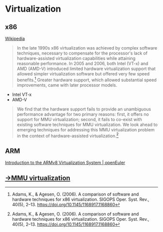 # Virtualization
## x86
[Wikipedia](https://en.wikipedia.org/wiki/X86_virtualization)

> In the late 1990s x86 virtualization was achieved by complex software techniques, necessary to compensate for the processor's lack of hardware-assisted virtualization capabilities while attaining reasonable performance. In 2005 and 2006, both Intel (VT-x) and AMD (AMD-V) introduced limited hardware virtualization support that allowed simpler virtualization software but offered very few speed benefits.[^adamsComparisonSoftwareHardware2006] Greater hardware support, which allowed substantial speed improvements, came with later processor models.

- Intel VT-x
- AMD-V

> We find that the hardware support fails to provide an unambiguous performance advantage for two primary reasons: first, it offers no support for MMU virtualization; second, it fails to co-exist with existing software techniques for MMU virtualization. We look ahead to emerging techniques for addressing this MMU virtualization problem in the context of hardware-assisted virtualization.[^adamsComparisonSoftwareHardware2006]

## ARM
[Introduction to the ARMv8 Virtualization System | openEuler](https://www.openeuler.org/en/blog/yorifang/2020-10-24-arm-virtualization-overview.html)

## [→MMU virtualization](https://github.com/Chaoses-Ib/InformationSystems/blob/main/Memory/Virtual/MMU/IO/README.md#virtualization)


[^adamsComparisonSoftwareHardware2006]: Adams, K., & Agesen, O. (2006). A comparison of software and hardware techniques for x86 virtualization. SIGOPS Oper. Syst. Rev., 40(5), 2–13. https://doi.org/10.1145/1168917.1168860
